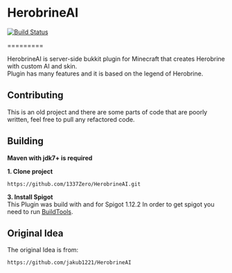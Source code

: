 # HerobrineAI
[![Build Status](http://jenkins.logicshard.com/buildStatus/icon?job=HerobrineAI)](http://jenkins.logicshard.com/job/HerobrineAI/)

=========

HerobrineAI is server-side bukkit plugin for Minecraft that creates Herobrine with custom AI and skin.  
Plugin has many features and it is based on the legend of Herobrine.  

Contributing 
---------
This is an old project and there are some parts of code that are poorly written, feel free to pull any refactored code.

Building
---------
**Maven with jdk7+ is required**

**1. Clone project**  
```
https://github.com/1337Zero/HerobrineAI.git
```

**3. Install Spigot**  
This Plugin was build with and for Spigot 1.12.2 
In order to get spigot you need to run [BuildTools](https://www.spigotmc.org/wiki/buildtools/).

Original Idea
---------
The original Idea is from:

```
https://github.com/jakub1221/HerobrineAI
```

